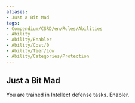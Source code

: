 ```yaml
---
aliases:
- Just a Bit Mad
tags:
- Compendium/CSRD/en/Rules/Abilities
- Ability
- Ability/Enabler
- Ability/Cost/0
- Ability/Tier/Low
- Ability/Categories/Protection
---
```


  
## Just a Bit Mad  
You are trained in Intellect defense tasks. Enabler.